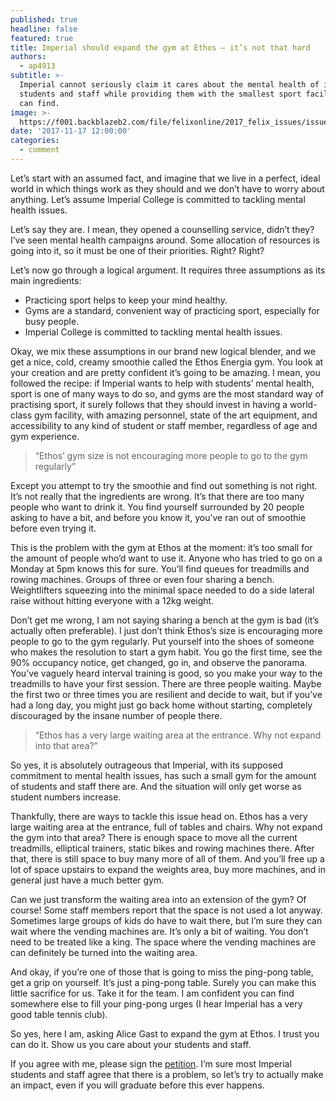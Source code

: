```yaml
---
published: true
headline: false
featured: true
title: Imperial should expand the gym at Ethos – it’s not that hard
authors:
  - ap4913
subtitle: >-
  Imperial cannot seriously claim it cares about the mental health of its
  students and staff while providing them with the smallest sport facilities you
  can find.
image: >-
  https://f001.backblazeb2.com/file/felixonline/2017_felix_issues/issue_1676/1676_comment_ethos.jpg
date: '2017-11-17 12:00:00'
categories:
  - comment
---
```

Let’s start with an assumed fact, and imagine that we live in a perfect, ideal world in which things work as they should and we don’t have to worry about anything. Let’s assume Imperial College is committed to tackling mental health issues.

Let’s say they are. I mean, they opened a counselling service, didn’t they? I’ve seen mental health campaigns around. Some allocation of resources is going into it, so it must be one of their priorities. Right? Right?

Let’s now go through a logical argument. It requires three assumptions as its main ingredients:

- Practicing sport helps to keep your mind healthy.
- Gyms are a standard, convenient way of practicing sport, especially for busy people.
- Imperial College is committed to tackling mental health issues.

Okay, we mix these assumptions in our brand new logical blender, and we get a nice, cold, creamy smoothie called the Ethos Energia gym. You look at your creation and are pretty confident it’s going to be amazing. I mean, you followed the recipe: if Imperial wants to help with students’ mental health, sport is one of many ways to do so, and gyms are the most standard way of practising sport, it surely follows that they should invest in having a world-class gym facility, with amazing personnel, state of the art equipment, and accessibility to any kind of student or staff member, regardless of age and gym experience.

> “Ethos’ gym size is not encouraging more people to go to the gym regularly”

Except you attempt to try the smoothie and find out something is not right. It’s not really that the ingredients are wrong. It’s that there are too many people who want to drink it. You find yourself surrounded by 20 people asking to have a bit, and before you know it, you’ve ran out of smoothie before even trying it.

This is the problem with the gym at Ethos at the moment: it’s too small for the amount of people who’d want to use it. Anyone who has tried to go on a Monday at 5pm knows this for sure. You’ll find queues for treadmills and rowing machines. Groups of three or even four sharing a bench. Weightlifters squeezing into the minimal space needed to do a side lateral raise without hitting everyone with a 12kg weight.

Don’t get me wrong, I am not saying sharing a bench at the gym is bad (it’s actually often preferable). I just don’t think Ethos’s size is encouraging more people to go to the gym regularly. Put yourself into the shoes of someone who makes the resolution to start a gym habit. You go the first time, see the 90% occupancy notice, get changed, go in, and observe the panorama. You’ve vaguely heard interval training is good, so you make your way to the treadmills to have your first session. There are three people waiting. Maybe the first two or three times you are resilient and decide to wait, but if you’ve had a long day, you might just go back home without starting, completely discouraged by the insane number of people there. 

> “Ethos has a very large waiting area at the entrance. Why not expand into that area?”

So yes, it is absolutely outrageous that Imperial, with its supposed commitment to mental health issues, has such a small gym for the amount of students and staff there are. And the situation will only get worse as student numbers increase.

Thankfully, there are ways to tackle this issue head on. Ethos has a very large waiting area at the entrance, full of tables and chairs. Why not expand the gym into that area? There is enough space to move all the current treadmills, elliptical trainers, static bikes and rowing machines there. After that, there is still space to buy many more of all of them. And you’ll free up a lot of space upstairs to expand the weights area, buy more machines, and in general just have a much better gym.

Can we just transform the waiting area into an extension of the gym? Of course! Some staff members report that the space is not used a lot anyway. Sometimes large groups of kids do have to wait there, but I’m sure they can wait where the vending machines are. It’s only a bit of waiting. You don’t need to be treated like a king. The space where the vending machines are can definitely be turned into the waiting area.

And okay, if you’re one of those that is going to miss the ping-pong table, get a grip on yourself. It’s just a ping-pong table. Surely you can make this little sacrifice for us. Take it for the team. I am confident you can find somewhere else to fill your ping-pong urges (I hear Imperial has a very good table tennis club).

So yes, here I am, asking Alice Gast to expand the gym at Ethos. I trust you can do it. Show us you care about your students and staff.

If you agree with me, please sign the [petition](http://bit.ly/2AIT0hD). I’m sure most Imperial students and staff agree that there is a problem, so let’s try to actually make an impact, even if you will graduate before this ever happens.
